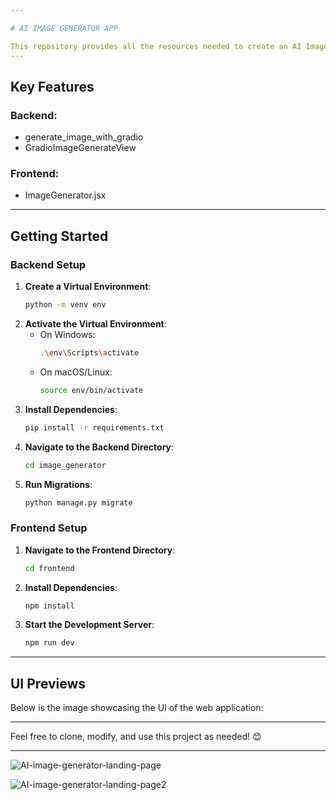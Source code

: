 ```yaml
---

# AI IMAGE GENERATOR APP

This repository provides all the resources needed to create an AI Image Generator app capable of generating all kinds of images with the right prompt. The project utilizes **Django** for the backend and **React** for the frontend.
---
```


## Key Features
### Backend:
- generate_image_with_gradio
- GradioImageGenerateView

### Frontend:
- ImageGenerator.jsx


---

## Getting Started

### Backend Setup
1. **Create a Virtual Environment**:  
   ```bash
   python -m venv env
   ```
2. **Activate the Virtual Environment**:
   - On Windows:  
     ```bash
     .\env\Scripts\activate
     ```
   - On macOS/Linux:  
     ```bash
     source env/bin/activate
     ```
3. **Install Dependencies**:  
   ```bash
   pip install -r requirements.txt
   ```
4. **Navigate to the Backend Directory**:  
   ```bash
   cd image_generator
   ```
5. **Run Migrations**:  
   ```bash
   python manage.py migrate
   ```

### Frontend Setup
1. **Navigate to the Frontend Directory**:  
   ```bash
   cd frontend
   ```
2. **Install Dependencies**:  
   ```bash
   npm install
   ```
3. **Start the Development Server**:  
   ```bash
   npm run dev
   ```

---

## UI Previews

Below is the image showcasing the UI of the web application:

---

Feel free to clone, modify, and use this project as needed! 😊

---

![AI-image-generator-landing-page](https://github.com/user-attachments/assets/c77d53a7-a1e4-4642-9427-70ce9c52fa7c)

![AI-image-generator-landing-page2](https://github.com/user-attachments/assets/4ac77798-453d-4f2e-bf05-01ca87c8fbfb)




